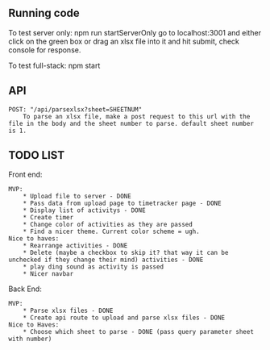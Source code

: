 Running code
------------
To test server only: npm run startServerOnly
    go to localhost:3001 and either click on the green box or drag an xlsx file into it and hit submit, check console for response.

To test full-stack: npm start

API
--------------
    POST: "/api/parsexlsx?sheet=SHEETNUM"
        To parse an xlsx file, make a post request to this url with the file in the body and the sheet number to parse. default sheet number is 1.

TODO LIST
----------

Front end:

    MVP:
        * Upload file to server - DONE
        * Pass data from upload page to timetracker page - DONE
        * Display list of activitys - DONE
        * Create timer
        * Change color of activities as they are passed
        * Find a nicer theme. Current color scheme = ugh.
    Nice to haves:
        * Rearrange activities - DONE
        * Delete (maybe a checkbox to skip it? that way it can be unchecked if they change their mind) activities - DONE
        * play ding sound as activity is passed
        * Nicer navbar

Back End:

    MVP: 
        * Parse xlsx files - DONE
        * Create api route to upload and parse xlsx files - DONE
    Nice to Haves:
        * Choose which sheet to parse - DONE (pass query parameter sheet with number)
